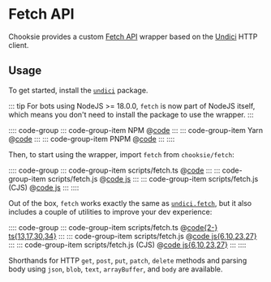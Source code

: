 # Fetch API

Chooksie provides a custom [Fetch API](https://developer.mozilla.org/en-US/docs/Web/API/Fetch_API/Using_Fetch)
wrapper based on the [Undici](https://npmjs.com/package/undici) HTTP client.

## Usage

To get started, install the [`undici`](https://npmjs.com/package/undici) package.

::: tip
For bots using NodeJS >= 18.0.0, `fetch` is now part of NodeJS itself, which means
you don't need to install the package to use the wrapper.
:::

:::: code-group
::: code-group-item NPM
@[code](./install-npm.sh)
:::
::: code-group-item Yarn
@[code](./install-yarn.sh)
:::
::: code-group-item PNPM
@[code](./install-pnpm.sh)
:::
::::

Then, to start using the wrapper, import `fetch` from `chooksie/fetch`:

:::: code-group
::: code-group-item scripts/fetch.ts
@[code](./fetch-basic.ts)
:::
::: code-group-item scripts/fetch.js
@[code js](./fetch-basic.mjs)
:::
::: code-group-item scripts/fetch.js (CJS)
@[code js](./fetch-basic.mjs)
:::
::::

Out of the box, `fetch` works exactly the same as
[`undici.fetch`](https://github.com/nodejs/undici#undicifetchinput-init-promise), but it also includes a
couple of utilities to improve your dev experience:

:::: code-group
::: code-group-item scripts/fetch.ts
@[code{2-} ts{13,17,30,34}](./fetch-advanced.ts)
:::
::: code-group-item scripts/fetch.js
@[code js{6,10,23,27}](./fetch-advanced.mjs)
:::
::: code-group-item scripts/fetch.js (CJS)
@[code js{6,10,23,27}](./fetch-advanced.mjs)
:::
::::

Shorthands for HTTP `get`, `post`, `put`, `patch`, `delete` methods and parsing body using `json`, `blob`,
`text`, `arrayBuffer`, and `body` are available.
